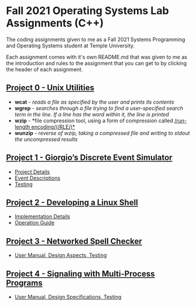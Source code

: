 # Fall 2021 Operating Systems Lab Assignments (C++)
The coding assignments given to me as a Fall 2021 Systems Programming and Operating Systems student at Temple University.

Each assignment comes with it's own README.md that was given to me as the introduction and rules to the assignment that you can get to by clicking the header of each assignment.
  

## [Project 0 - Unix Utilities](https://github.com/apsawicki/fa21-OS-assignments/tree/main/Project%200%20-%20commands_and_zip)
* **wcat** - *reads a file as specified by the user and prints its contents*
* **wgrep** - *searches through a file trying to find a user-specified search term in the line. If a line has the word within it, the line is printed*
* **wzip** - *file compression tool, using a form of compression called [/run-length encoding/(/RLE/)*](https://en.wikipedia.org/wiki/Run-length_encoding#:~:text=Run%2Dlength%20encoding%20(RLE),than%20as%20the%20original%20run.)
* **wunzip** - *reverse of wzip, taking a compressed file and writing to stdout the uncompressed results*

## [Project 1 - Giorgio’s Discrete Event Simulator](https://github.com/apsawicki/fa21-OS-assignments/tree/main/Project%201%20-%20event_sim)
* [Project Details](https://docs.google.com/document/d/1n5_wjc2cBcmvMDWiOrj1wN9AFbuo9Mu5x0LKrwdWskU/edit?usp=sharing)
* [Event Descriptions](https://docs.google.com/document/d/1aMD0WK2bNNzV8XUjQp2p6qTNsOus0MiATWpzKPFF6Fs/edit?usp=sharing)
* [Testing](https://docs.google.com/document/d/1ld8dWKdugelSHKPhsqekPX1gMZ0xnZmfmiTSALu6aPE/edit?usp=sharing)

## [Project 2 - Developing a Linux Shell](https://github.com/apsawicki/fa21-OS-assignments/tree/main/Project%202%20-%20shell)
* [Implementation Details](https://docs.google.com/document/d/1p9ZWYeCNLZAgZKDcsbBbTyAm4dAMoYjaGZ-jWvymUzE/edit?usp=sharing)
* [Operation Guide](https://docs.google.com/document/d/13U733i9BwDE0N0Yi_Q2L26wAn3AaJwjJU-jXTnOpUKU/edit?usp=sharing)

## [Project 3 - Networked Spell Checker](https://github.com/apsawicki/fa21-OS-assignments/tree/main/Project%203%20-%20network_spellchecker)
* [User Manual, Design Aspects, Testing](https://docs.google.com/document/d/1QT691qc5yr4SvmS6DVeZPYKL5pi-hQqK0Op-fHtcJyI/edit?usp=sharing)

## [Project 4 - Signaling with Multi-Process Programs](https://github.com/apsawicki/fa21-OS-assignments/tree/main/Project%204%20-%20signaling_multiprocess)
* [User Manual, Design Specifications, Testing](https://docs.google.com/document/d/1pwViLepWSR0WiqHcrPkHVUEyDjJgl8cuX8BnZnR9HJs/edit?usp=sharing)




